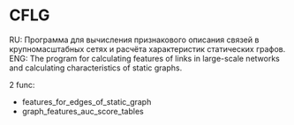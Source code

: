 # CFLG
RU: Программа для вычисления признакового описания связей в крупномасштабных сетях и расчёта характеристик статических графов.
ENG: The program for calculating features of links in large-scale networks and calculating characteristics of static graphs.

2 func:
* features_for_edges_of_static_graph
* graph_features_auc_score_tables